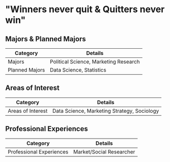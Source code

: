 # "Winners never quit & Quitters never win"

## Majors & Planned Majors  

| Category         | Details                            |
|------------------|-------------------------------------|
| Majors           | Political Science, Marketing Research |
| Planned Majors   | Data Science, Statistics            |

## Areas of Interest

| Category        | Details                             |
|------------------|--------------------------------------|
| Areas of Interest| Data Science, Marketing Strategy, Sociology |

## Professional Experiences

| Category              | Details              |
|------------------------|----------------------|
| Professional Experiences | Market/Social Researcher |
